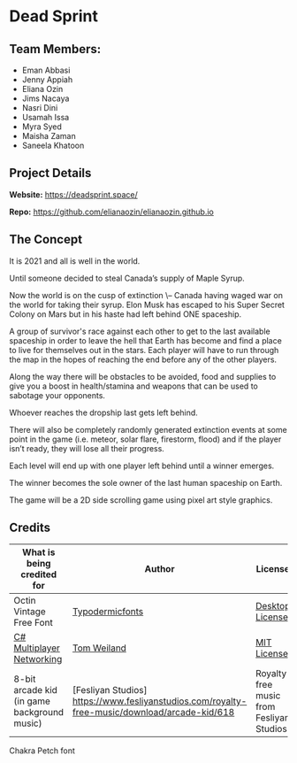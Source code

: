 # Dead Sprint
## Team Members:
* Eman Abbasi
* Jenny Appiah
* Eliana Ozin
* Jims Nacaya
* Nasri Dini
* Usamah Issa
* Myra Syed
* Maisha Zaman
* Saneela Khatoon
## Project Details

**Website:** https://deadsprint.space/

**Repo:** https://github.com/elianaozin/elianaozin.github.io


## The Concept

It is 2021 and all is well in the world\.

Until someone decided to steal Canada’s supply of Maple Syrup\.

Now the world is on the cusp of extinction \– Canada having waged war on the world for taking their syrup\. Elon  Musk has escaped to his Super Secret Colony on Mars but in his haste had left behind ONE spaceship\.

A group of survivor's race against each other to get to the last available spaceship in order to leave the hell that Earth has become and find a place to live for themselves out in the stars\. Each player will have to run through the map in the hopes of reaching the end before any of the other players\.

Along the way there will be obstacles to be avoided, food and supplies to give you a boost in health/stamina and weapons that can be used to sabotage your opponents\. 

Whoever reaches the dropship last gets left behind\. 

There will also be completely randomly generated extinction events at some point in the game \(i\.e\. meteor, solar flare, firestorm, flood\) and if the player isn’t ready, they will lose all their progress\.

Each level will end up with one player left behind until a winner emerges\.

The winner becomes the sole owner of the last human spaceship on Earth\.

The game will be a 2D side scrolling game using pixel art style graphics\. 

## Credits

What is being credited for | Author | License
---- | ----- | -----
Octin Vintage Free Font | [Typodermicfonts](https://typodermicfonts.com/) | [Desktop License](https://www.fontspring.com//lic/jcefupvyrh)
[C# Multiplayer Networking](https://www.youtube.com/watch?v=uh8XaC0Y5MA&list=PLXkn83W0QkfnqsK8I0RAz5AbUxfg3bOQ5) | [Tom Weiland](https://www.youtube.com/c/TomWeiland) | [MIT License](https://github.com/tom-weiland/tcp-udp-networking/blob/master/Licence.txt)
8-bit arcade kid \(in game background music\) | [Fesliyan Studios] https://www.fesliyanstudios.com/royalty-free-music/download/arcade-kid/618 | Royalty free music from Fesliyan Studios
Chakra Petch font
